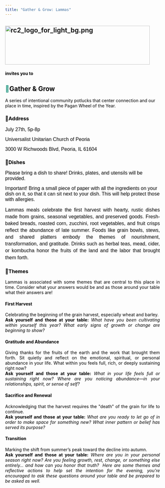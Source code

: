 ```yaml
---
title: "Gather & Grow: Lammas"
---
```


<h2  class="align-left"><span style="color: rgb(22, 145, 121);"><a href="https://wiki.rcrc.fyi/uploads/images/gallery/2025-07/rc2-logo-for-light-bg.png"  ><img class="align-center" src="https://wiki.rcrc.fyi/uploads/images/gallery/2025-07/scaled-1680-/rc2-logo-for-light-bg.png" alt="rc2_logo_for_light_bg.png" width="471" height="126"></a></span></h2>
<h4  class="align-center"><span style="color: rgb(0, 0, 0);">invites you to</span></h4>
<h2  class="align-center"><span style="color: rgb(22, 145, 121);">🌱<span style="color: rgb(0, 0, 0);">Gather &amp; Grow</span></span></h2>
<p  class="align-center"><span style="color: rgb(22, 145, 121);"><span style="color: rgb(0, 0, 0);">A series of intentional community potlucks that center connection and our place in time, inspired by the Pagan Wheel of the Year.</span></span></p>
<h3  class="align-center"><span style="color: rgb(22, 145, 121);"><span style="color: rgb(0, 0, 0);">📍Address</span></span></h3>
<p  class="align-center"><span style="font-size: 12pt; font-family: Arial,sans-serif; color: #000000; background-color: transparent; font-weight: 400; font-style: normal; font-variant: normal; text-decoration: none; vertical-align: baseline; white-space: pre-wrap;">July 27th, 5p-8p</span></p>
<p  class="align-center"><span style="font-size: 12pt; font-family: Arial,sans-serif; color: #000000; background-color: transparent; font-weight: 400; font-style: normal; font-variant: normal; text-decoration: none; vertical-align: baseline; white-space: pre-wrap;">Universalist Unitarian Church of Peoria</span></p>
<p  class="align-center"><span style="font-size: 12pt; font-family: Arial,sans-serif; color: #000000; background-color: transparent; font-weight: 400; font-style: normal; font-variant: normal; text-decoration: none; vertical-align: baseline; white-space: pre-wrap;">3000 W Richwoods Blvd, Peoria, IL 61604</span></p>
<h3  class="align-center"><span style="color: rgb(22, 145, 121);"><span style="color: rgb(0, 0, 0);">🥗Dishes</span></span></h3>
<p  class="align-center"><span style="font-size: 12pt; font-family: Arial,sans-serif; color: #000000; background-color: transparent; font-weight: 400; font-style: normal; font-variant: normal; text-decoration: none; vertical-align: baseline; white-space: pre-wrap;">Please bring a dish to share! Drinks, plates, and utensils will be provided.</span></p>
<p  class="callout warning"><span style="font-size: 12pt; font-family: Arial,sans-serif; color: #000000; background-color: transparent; font-weight: 400; font-style: normal; font-variant: normal; text-decoration: none; vertical-align: baseline; white-space: pre-wrap;">Important! Bring a small piece of paper with all the ingredients on your dish on it, so that it can sit next to your dish. This will help protect those with allergies.</span></p>
<p  dir="ltr" style="line-height: 1.38; text-align: center; margin-top: 0pt; margin-bottom: 0pt;"></p>
<p  dir="ltr" style="line-height: 1.38; text-align: justify; margin-top: 0pt; margin-bottom: 0pt;"><span style="font-size: 12pt; font-family: Arial,sans-serif; color: #000000; background-color: transparent; font-weight: 400; font-style: normal; font-variant: normal; text-decoration: none; vertical-align: baseline; white-space: pre-wrap;">Lammas meals celebrate the first harvest with hearty, rustic dishes made from grains, seasonal vegetables, and preserved goods. Fresh-baked breads, roasted corn, zucchini, root vegetables, and fruit crisps reflect the abundance of late summer. Foods like grain bowls, stews, and shared platters embody the themes of nourishment, transformation, and gratitude. Drinks such as herbal teas, mead, cider, or kombucha honor the fruits of the land and the labor that brought them forth.</span></p>
<p  dir="ltr" style="line-height: 1.38; text-align: center; margin-top: 0pt; margin-bottom: 0pt;"></p>
<p  dir="ltr" style="line-height: 1.38; text-align: center; margin-top: 0pt; margin-bottom: 0pt;"></p>
<h3  class="align-center"><span style="color: rgb(22, 145, 121);"><span style="color: rgb(0, 0, 0);">🎨The</span></span><span style="color: rgb(22, 145, 121);"><span style="color: rgb(0, 0, 0);">mes</span></span></h3>
<p  style="text-align: justify;"><span style="color: rgb(0, 0, 0);">Lammas is associated with some themes that are central to this place in time. Consider what your answers would be and as those around your table what their answers are!</span></p>
<h4  class="align-center"><span style="color: rgb(0, 0, 0);">First Harvest</span><br></h4>
<p  style="text-align: justify;"><span style="color: rgb(0, 0, 0);">Celebrating the beginning of the grain harvest, especially wheat and barley.</span><br><span style="color: rgb(0, 0, 0);"><strong>Ask yourself and those at your table:</strong> <em>What have you been cultivating within yourself this year? What early signs of growth or change are beginning to show?</em></span></p>
<h4  class="align-center"><span style="color: rgb(0, 0, 0);">Gratitude and Abundance</span></h4>
<p  style="text-align: justify;"><span style="color: rgb(0, 0, 0);">Giving thanks for the fruits of the earth and the work that brought them forth. Sit quietly and reflect on the emotional, spiritual, or personal abundance in your life. What within you feels full, rich, or deeply sustaining right now?</span><br><span style="color: rgb(0, 0, 0);"><strong>Ask yourself and those at your table:</strong> <em>What in your life feels full or sustaining right now? Where are you noticing abundance—in your relationships, spirit, or sense of self?</em></span></p>
<h4  class="align-center"><span style="color: rgb(0, 0, 0);">Sacrifice and Renewal</span></h4>
<p  style="text-align: justify;"><span style="color: rgb(0, 0, 0);">Acknowledging that the harvest requires the "death" of the grain for life to continue.</span><br><span style="color: rgb(0, 0, 0);"><strong>Ask yourself and those at your table:</strong> <em>What are you ready to let go of in order to make space for something new? What inner pattern or belief has served its purpose?</em></span></p>
<h4  class="align-center"><span style="color: rgb(0, 0, 0);">Transition</span></h4>
<p  style="text-align: justify;"><span style="color: rgb(0, 0, 0);"><span style="color: rgb(0, 0, 0);">Marking the shift from summer’s peak toward the decline into autumn.</span><em><br></em><span style="color: rgb(0, 0, 0);"><strong>Ask yourself and those at your table:</strong> </span><em><span style="color: rgb(0, 0, 0);">Where are you in your personal season right now? Are you feeling growth, rest, change, or something else entirely… and how can you honor that truth?  Here are some themes and reflective actions to help set the intention for the evening, you're encouraged to ask these questions around your table and be prepared to be asked as well.</span><br></em></span></p>
<div dir="ltr" style="margin-left: 0pt;" align="center" ></div>